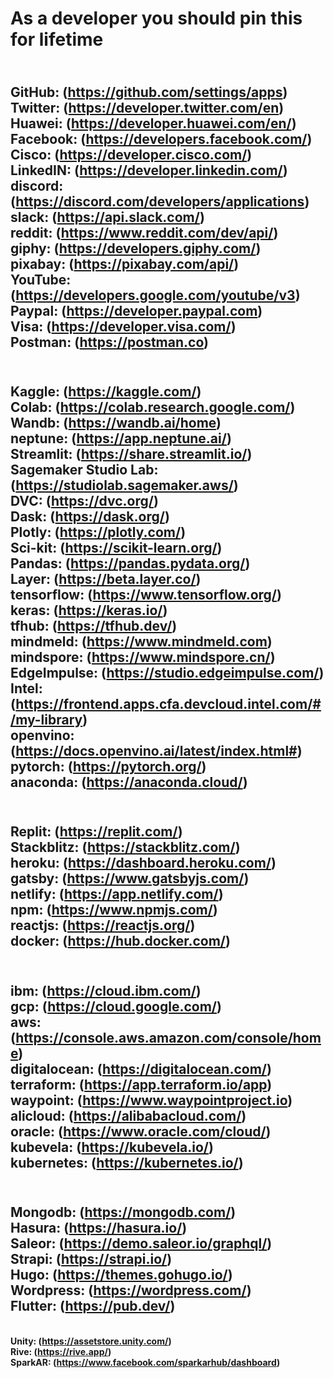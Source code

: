 # As a developer you should pin this for lifetime
<br><b>GitHub: (https://github.com/settings/apps)
<br><b>Twitter: (https://developer.twitter.com/en)
<br><b>Huawei: (https://developer.huawei.com/en/)
<br><b>Facebook: (https://developers.facebook.com/)
<br><b>Cisco: (https://developer.cisco.com/)
<br><b>LinkedIN: (https://developer.linkedin.com/)
<br><b>discord: (https://discord.com/developers/applications)
<br><b>slack: (https://api.slack.com/)
<br><b>reddit: (https://www.reddit.com/dev/api/)
<br><b>giphy: (https://developers.giphy.com/)
<br><b>pixabay: (https://pixabay.com/api/)
<br><b>YouTube: (https://developers.google.com/youtube/v3)
<br><b>Paypal: (https://developer.paypal.com)
<br><b>Visa: (https://developer.visa.com/)
<br><b>Postman: (https://postman.co)
---------------------------------------------
<br><b>Kaggle: (https://kaggle.com/)
<br><b>Colab: (https://colab.research.google.com/)
<br><b>Wandb: (https://wandb.ai/home)
<br><b>neptune: (https://app.neptune.ai/)
<br><b>Streamlit: (https://share.streamlit.io/)
<br><b>Sagemaker Studio Lab: (https://studiolab.sagemaker.aws/)
<br><b>DVC: (https://dvc.org/)
<br><b>Dask: (https://dask.org/)
<br><b>Plotly: (https://plotly.com/)
<br><b> Sci-kit: (https://scikit-learn.org/)
<br><b> Pandas: (https://pandas.pydata.org/)
<br><b>Layer: (https://beta.layer.co/)
<br><b>tensorflow: (https://www.tensorflow.org/)
<br><b>keras: (https://keras.io/)
<br><b>tfhub: (https://tfhub.dev/)
<br><b>mindmeld: (https://www.mindmeld.com)
<br><b>mindspore: (https://www.mindspore.cn/)
<br><b>EdgeImpulse: (https://studio.edgeimpulse.com/)
<br><b>Intel: (https://frontend.apps.cfa.devcloud.intel.com/#/my-library)
<br><b>openvino: (https://docs.openvino.ai/latest/index.html#)
<br><b>pytorch: (https://pytorch.org/)
<br><b>anaconda: (https://anaconda.cloud/)
---------------------------------------------
<br><b>Replit: (https://replit.com/)
<br><b>Stackblitz: (https://stackblitz.com/)
<br><b>heroku: (https://dashboard.heroku.com/)
<br><b>gatsby: (https://www.gatsbyjs.com/)
<br><b>netlify: (https://app.netlify.com/)
<br><b>npm: (https://www.npmjs.com/)
<br><b>reactjs: (https://reactjs.org/)
<br><b>docker: (https://hub.docker.com/)
---------------------------------------------
<br><b> ibm: (https://cloud.ibm.com/)
<br><b> gcp: (https://cloud.google.com/)
<br><b> aws: (https://console.aws.amazon.com/console/home)
<br><b> digitalocean: (https://digitalocean.com/)
<br><b> terraform: (https://app.terraform.io/app)
<br><b> waypoint: (https://www.waypointproject.io)
<br><b> alicloud: (https://alibabacloud.com/)
<br><b> oracle: (https://www.oracle.com/cloud/)
<br><b> kubevela: (https://kubevela.io/)
<br><b> kubernetes: (https://kubernetes.io/)
--------------------------------------------
<br><b> Mongodb: (https://mongodb.com/)
<br><b> Hasura: (https://hasura.io/)
<br><b> Saleor: (https://demo.saleor.io/graphql/)
<br><b> Strapi: (https://strapi.io/)
<br><b> Hugo: (https://themes.gohugo.io/)
<br><b> Wordpress: (https://wordpress.com/)
<br><b> Flutter: (https://pub.dev/)
----------------------------------------------
<br><b> Unity: (https://assetstore.unity.com/)
<br><b> Rive: (https://rive.app/)
<br><b>SparkAR: (https://www.facebook.com/sparkarhub/dashboard)
